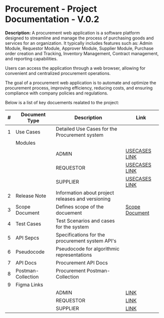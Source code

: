 # Procurement - Project Documentation - V.0.2

**Description:** A procurement web application is a software platform designed to streamline and manage the process of purchasing goods and services for an organization. It typically includes features such as: Admin Module, Requestor Module, Approver Module, Supplier Module, Purchase order creation and Tracking, Inventory Management, Contract management, and reporting capabilities. 

Users can access the application through a web browser, allowing for convenient and centralized procurement operations. 

The goal of a procurement web application is to automate and optimize the procurement process, improving efficiency, reducing costs, and ensuring compliance with company policies and regulations. 


Below is a list of key docuements realated to the project:

| # |Document Type | Description | Link | 
|---|--------------|-------------|------|
| 1 | Use Cases | Detailed Use Cases for the Procurement system |
|   | Modules |
|   |         | ADMIN | [USECASES LINK](https://github.com/suhaib7772/Procurement-0.2/tree/main/ADMIN%20USECASES)|
|   |         | REQUESTOR | [USECASES LINK]()|
|   |         | SUPPLIER  | [USECASES LINK]()|
| 2 | Release Note | Information about project releases and versioning |
| 3 | Scope Document | Defines scope of the docuement | [Scope Document](https://github.com/suhaib7772/Procurement-0.2/blob/main/scope%20document/Release%20Scope%20Docuement%20v0.0.2.md) |
| 4 | Test Cases | Test Scenarios and cases for the system | 
| 5 | API Sepcs | Specifications for the procurement system API's |
| 6 | Pseudocode | Pseudocode for algorithmic representations |
| 7 | API Docs | Procurement API Docs |
| 8 | Postman-Collection | Procurement Postman-Collection |
| 9 | Figma Links |
|   |              |ADMIN |[LINK](https://www.figma.com/file/ucBOnaSwO4L5KqNHrBOtWC/Procurement?type=design&node-id=391%3A2486&mode=design&t=uZKt80aCZEn7ZTBj-1)| 
|   |              |REQUESTOR |[LINK](https://www.figma.com/file/ucBOnaSwO4L5KqNHrBOtWC/Procurement?type=design&node-id=1%3A1113&mode=design&t=uZKt80aCZEn7ZTBj-1)
|   |              |SUPPLIER |[LINK](https://www.figma.com/file/WQ1vwMpamPukjpG0ou4DZQ/Procurement-Release-0.2?type=design&node-id=179445%3A987&mode=design&t=SQEmqA50Vrc4phQW-1)
